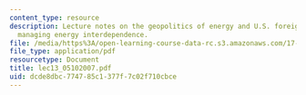 ```yaml
---
content_type: resource
description: Lecture notes on the geopolitics of energy and U.S. foreign policy -
  managing energy interdependence.
file: /media/https%3A/open-learning-course-data-rc.s3.amazonaws.com/17-906-reading-seminar-in-social-science-the-geopolitics-and-geoeconomics-of-global-energy-spring-2007/dcde8dbc774785c1377f7c02f710cbce_lec13_05102007.pdf
file_type: application/pdf
resourcetype: Document
title: lec13_05102007.pdf
uid: dcde8dbc-7747-85c1-377f-7c02f710cbce
---
```

